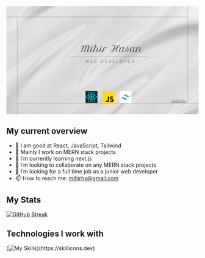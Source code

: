 [![Local Image](images/banner.png)](https://www.linkedin.com/in/mihir-hasan-130767283)


## My current overview
- 🔭 I am good at React, JavaScript, Tailwind
- 🔭 Mainly I work on MERN stack projects
- 🌱 I’m currently learning next.js
- 👯 I’m looking to collaborate on any MERN stack projects
- 🤔 I’m looking for a full time job as a junior web developer
- 📫 How to reach me: mihirhx@gmail.com

## My Stats 
[![GitHub Streak](https://github-readme-streak-stats.herokuapp.com?user=mihir-x&theme=transparent)](https://git.io/streak-stats)



## Technologies I work with
[![My Skills](https://skillicons.dev/icons?i=react,js,tailwind,html,css,firebase,mongodb,express,nodejs,)](https://skillicons.dev)


